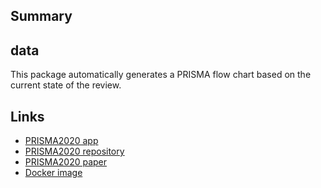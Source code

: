 ## Summary

## data

This package automatically generates a PRISMA flow chart based on the current state of the review.

## Links

- [PRISMA2020 app](https://estech.shinyapps.io/prisma_flowdiagram/)
- [PRISMA2020 repository](https://github.com/prisma-flowdiagram/PRISMA2020)
- [PRISMA2020 paper](https://onlinelibrary.wiley.com/doi/full/10.1002/cl2.1230)
- [Docker image](https://github.com/CoLRev-Environment/docker-prisma)
